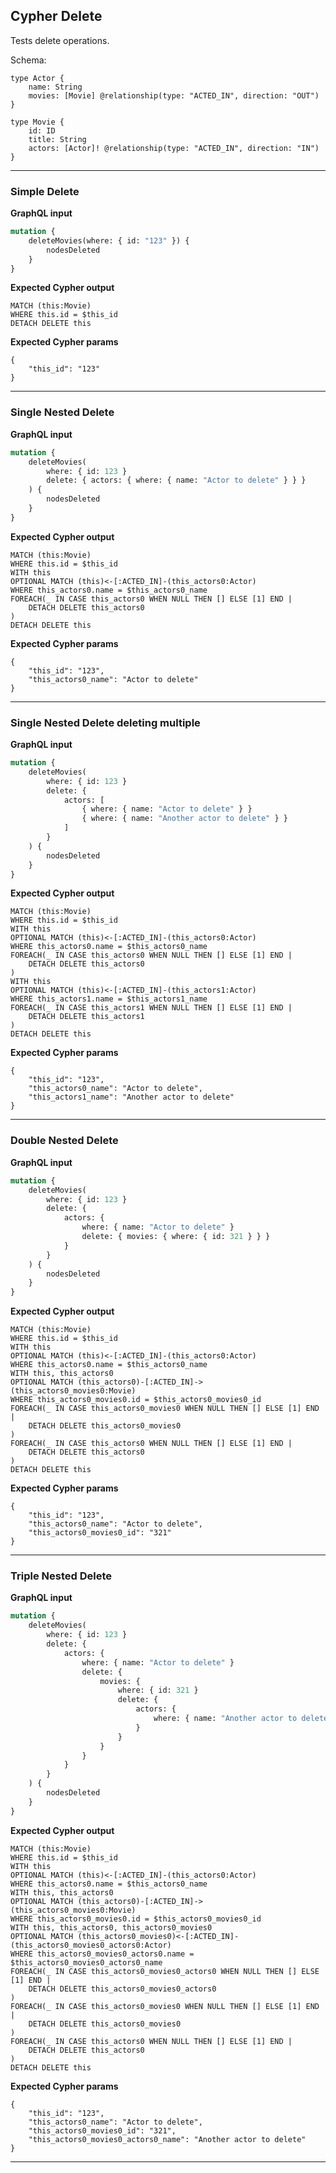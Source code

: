 ## Cypher Delete

Tests delete operations.

Schema:

```schema
type Actor {
    name: String
    movies: [Movie] @relationship(type: "ACTED_IN", direction: "OUT")
}

type Movie {
    id: ID
    title: String
    actors: [Actor]! @relationship(type: "ACTED_IN", direction: "IN")
}
```

---

### Simple Delete

**GraphQL input**

```graphql
mutation {
    deleteMovies(where: { id: "123" }) {
        nodesDeleted
    }
}
```

**Expected Cypher output**

```cypher
MATCH (this:Movie)
WHERE this.id = $this_id
DETACH DELETE this
```

**Expected Cypher params**

```cypher-params
{
    "this_id": "123"
}
```

---

### Single Nested Delete

**GraphQL input**

```graphql
mutation {
    deleteMovies(
        where: { id: 123 }
        delete: { actors: { where: { name: "Actor to delete" } } }
    ) {
        nodesDeleted
    }
}
```

**Expected Cypher output**

```cypher
MATCH (this:Movie)
WHERE this.id = $this_id
WITH this
OPTIONAL MATCH (this)<-[:ACTED_IN]-(this_actors0:Actor)
WHERE this_actors0.name = $this_actors0_name
FOREACH(_ IN CASE this_actors0 WHEN NULL THEN [] ELSE [1] END |
    DETACH DELETE this_actors0
)
DETACH DELETE this
```

**Expected Cypher params**

```cypher-params
{
    "this_id": "123",
    "this_actors0_name": "Actor to delete"
}
```

---

### Single Nested Delete deleting multiple

**GraphQL input**

```graphql
mutation {
    deleteMovies(
        where: { id: 123 }
        delete: {
            actors: [
                { where: { name: "Actor to delete" } }
                { where: { name: "Another actor to delete" } }
            ]
        }
    ) {
        nodesDeleted
    }
}
```

**Expected Cypher output**

```cypher
MATCH (this:Movie)
WHERE this.id = $this_id
WITH this
OPTIONAL MATCH (this)<-[:ACTED_IN]-(this_actors0:Actor)
WHERE this_actors0.name = $this_actors0_name
FOREACH(_ IN CASE this_actors0 WHEN NULL THEN [] ELSE [1] END |
    DETACH DELETE this_actors0
)
WITH this
OPTIONAL MATCH (this)<-[:ACTED_IN]-(this_actors1:Actor)
WHERE this_actors1.name = $this_actors1_name
FOREACH(_ IN CASE this_actors1 WHEN NULL THEN [] ELSE [1] END |
    DETACH DELETE this_actors1
)
DETACH DELETE this
```

**Expected Cypher params**

```cypher-params
{
    "this_id": "123",
    "this_actors0_name": "Actor to delete",
    "this_actors1_name": "Another actor to delete"
}
```

---

### Double Nested Delete

**GraphQL input**

```graphql
mutation {
    deleteMovies(
        where: { id: 123 }
        delete: {
            actors: {
                where: { name: "Actor to delete" }
                delete: { movies: { where: { id: 321 } } }
            }
        }
    ) {
        nodesDeleted
    }
}
```

**Expected Cypher output**

```cypher
MATCH (this:Movie)
WHERE this.id = $this_id
WITH this
OPTIONAL MATCH (this)<-[:ACTED_IN]-(this_actors0:Actor)
WHERE this_actors0.name = $this_actors0_name
WITH this, this_actors0
OPTIONAL MATCH (this_actors0)-[:ACTED_IN]->(this_actors0_movies0:Movie)
WHERE this_actors0_movies0.id = $this_actors0_movies0_id
FOREACH(_ IN CASE this_actors0_movies0 WHEN NULL THEN [] ELSE [1] END |
    DETACH DELETE this_actors0_movies0
)
FOREACH(_ IN CASE this_actors0 WHEN NULL THEN [] ELSE [1] END |
    DETACH DELETE this_actors0
)
DETACH DELETE this
```

**Expected Cypher params**

```cypher-params
{
    "this_id": "123",
    "this_actors0_name": "Actor to delete",
    "this_actors0_movies0_id": "321"
}
```

---

### Triple Nested Delete

**GraphQL input**

```graphql
mutation {
    deleteMovies(
        where: { id: 123 }
        delete: {
            actors: {
                where: { name: "Actor to delete" }
                delete: {
                    movies: {
                        where: { id: 321 }
                        delete: {
                            actors: {
                                where: { name: "Another actor to delete" }
                            }
                        }
                    }
                }
            }
        }
    ) {
        nodesDeleted
    }
}
```

**Expected Cypher output**

```cypher
MATCH (this:Movie)
WHERE this.id = $this_id
WITH this
OPTIONAL MATCH (this)<-[:ACTED_IN]-(this_actors0:Actor)
WHERE this_actors0.name = $this_actors0_name
WITH this, this_actors0
OPTIONAL MATCH (this_actors0)-[:ACTED_IN]->(this_actors0_movies0:Movie)
WHERE this_actors0_movies0.id = $this_actors0_movies0_id
WITH this, this_actors0, this_actors0_movies0
OPTIONAL MATCH (this_actors0_movies0)<-[:ACTED_IN]-(this_actors0_movies0_actors0:Actor)
WHERE this_actors0_movies0_actors0.name = $this_actors0_movies0_actors0_name
FOREACH(_ IN CASE this_actors0_movies0_actors0 WHEN NULL THEN [] ELSE [1] END |
    DETACH DELETE this_actors0_movies0_actors0
)
FOREACH(_ IN CASE this_actors0_movies0 WHEN NULL THEN [] ELSE [1] END |
    DETACH DELETE this_actors0_movies0
)
FOREACH(_ IN CASE this_actors0 WHEN NULL THEN [] ELSE [1] END |
    DETACH DELETE this_actors0
)
DETACH DELETE this
```

**Expected Cypher params**

```cypher-params
{
    "this_id": "123",
    "this_actors0_name": "Actor to delete",
    "this_actors0_movies0_id": "321",
    "this_actors0_movies0_actors0_name": "Another actor to delete"
}
```

---
